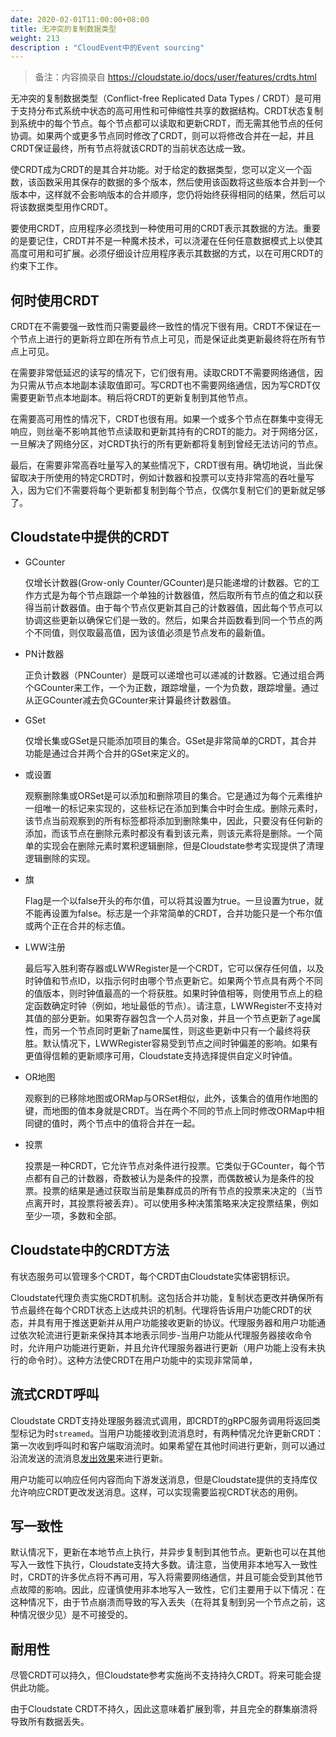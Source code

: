 ```yaml
---
date: 2020-02-01T11:00:00+08:00
title: 无冲突的复制数据类型
weight: 213
description : "CloudEvent中的Event sourcing"
---
```


> 备注：内容摘录自  https://cloudstate.io/docs/user/features/crdts.html

无冲突的复制数据类型（Conflict-free Replicated Data Types / CRDT）是可用于支持分布式系统中状态的高可用性和可伸缩性共享的数据结构。CRDT状态复制到系统中的每个节点。每个节点都可以读取和更新CRDT，而无需其他节点的任何协调。如果两个或更多节点同时修改了CRDT，则可以将修改合并在一起，并且CRDT保证最终，所有节点将就该CRDT的当前状态达成一致。

使CRDT成为CRDT的是其合并功能。对于给定的数据类型，您可以定义一个函数，该函数采用其保存的数据的多个版本，然后使用该函数将这些版本合并到一个版本中，这样就不会影响版本的合并顺序，您仍将始终获得相同的结果，然后可以将该数据类型用作CRDT。

要使用CRDT，应用程序必须找到一种使用可用的CRDT表示其数据的方法。重要的是要记住，CRDT并不是一种魔术技术，可以浇灌在任何任意数据模式上以使其高度可用和可扩展。必须仔细设计应用程序表示其数据的方式，以在可用CRDT的约束下工作。

## 何时使用CRDT

CRDT在不需要强一致性而只需要最终一致性的情况下很有用。CRDT不保证在一个节点上进行的更新将立即在所有节点上可见，而是保证此类更新最终将在所有节点上可见。

在需要非常低延迟的读写的情况下，它们很有用。读取CRDT不需要网络通信，因为只需从节点本地副本读取值即可。写CRDT也不需要网络通信，因为写CRDT仅需要更新节点本地副本。稍后将CRDT的更新复制到其他节点。

在需要高可用性的情况下，CRDT也很有用。如果一个或多个节点在群集中变得无响应，则丝毫不影响其他节点读取和更新其持有的CRDT的能力。对于网络分区，一旦解决了网络分区，对CRDT执行的所有更新都将复制到曾经无法访问的节点。

最后，在需要非常高吞吐量写入的某些情况下，CRDT很有用。确切地说，当此保留取决于所使用的特定CRDT时，例如计数器和投票可以支持非常高的吞吐量写入，因为它们不需要将每个更新都复制到每个节点，仅偶尔复制它们的更新就足够了。

## Cloudstate中提供的CRDT

- GCounter

	仅增长计数器(Grow-only Counter/GCounter)是只能递增的计数器。它的工作方式是为每个节点跟踪一个单独的计数器值，然后取所有节点的值之和以获得当前计数器值。由于每个节点仅更新其自己的计数器值，因此每个节点可以协调这些更新以确保它们是一致的。然后，如果合并函数看到同一个节点的两个不同值，则仅取最高值，因为该值必须是节点发布的最新值。

- PN计数器

	正负计数器（PNCounter）是既可以递增也可以递减的计数器。它通过组合两个GCounter来工作，一个为正数，跟踪增量，一个为负数，跟踪增量。通过从正GCounter减去负GCounter来计算最终计数器值。

- GSet

	仅增长集或GSet是只能添加项目的集合。GSet是非常简单的CRDT，其合并功能是通过合并两个合并的GSet来定义的。

- 或设置

	观察删除集或ORSet是可以添加和删除项目的集合。它是通过为每个元素维护一组唯一的标记来实现的，这些标记在添加到集合中时会生成。删除元素时，该节点当前观察到的所有标签都将添加到删除集中，因此，只要没有任何新的添加，而该节点在删除元素时都没有看到该元素，则该元素将是删除。一个简单的实现会在删除元素时累积逻辑删除，但是Cloudstate参考实现提供了清理逻辑删除的实现。

- 旗

	Flag是一个以false开头的布尔值，可以将其设置为true。一旦设置为true，就不能再设置为false。标志是一个非常简单的CRDT，合并功能只是一个布尔值或两个正在合并的标志值。

- LWW注册

	最后写入胜利寄存器或LWWRegister是一个CRDT，它可以保存任何值，以及时钟值和节点ID，以指示何时由哪个节点更新它。如果两个节点具有两个不同的值版本，则时钟值最高的一个将获胜。如果时钟值相等，则使用节点上的稳定函数确定时钟（例如，地址最低的节点）。请注意，LWWRegister不支持对其值的部分更新。如果寄存器包含一个人员对象，并且一个节点更新了age属性，而另一个节点同时更新了name属性，则这些更新中只有一个最终将获胜。默认情况下，LWWRegister容易受到节点之间时钟偏差的影响。如果有更值得信赖的更新顺序可用，Cloudstate支持选择提供自定义时钟值。

- OR地图

	观察到的已移除地图或ORMap与ORSet相似，此外，该集合的值用作地图的键，而地图的值本身就是CRDT。当在两个不同的节点上同时修改ORMap中相同键的值时，两个节点中的值将合并在一起。

- 投票

	投票是一种CRDT，它允许节点对条件进行投票。它类似于GCounter，每个节点都有自己的计数器，奇数被认为是条件的投票，而偶数被认为是条件的投票。投票的结果是通过获取当前是集群成员的所有节点的投票来决定的（当节点离开时，其投票将被丢弃）。可以使用多种决策策略来决定投票结果，例如至少一项，多数和全部。

## Cloudstate中的CRDT方法

有状态服务可以管理多个CRDT，每个CRDT由Cloudstate实体密钥标识。

Cloudstate代理负责实施CRDT机制。这包括合并功能，复制状态更改并确保所有节点最终在每个CRDT状态上达成共识的机制。代理将告诉用户功能CRDT的状态，并具有用于推送更新并从用户功能接收更新的协议。代理服务器和用户功能通过依次轮流进行更新来保持其本地表示同步-当用户功能从代理服务器接收命令时，允许用户功能进行更新，并且允许代理服务器进行更新（用户功能上没有未执行的命令时）。这种方法使CRDT在用户功能中的实现非常简单，

## 流式CRDT呼叫

Cloudstate CRDT支持处理服务器流式调用，即CRDT的gRPC服务调用将返回类型标记为时`streamed`。当用户功能接收到流消息时，有两种情况允许更新CRDT：第一次收到呼叫时和客户端取消流时。如果希望在其他时间进行更新，则可以通过沿流发送的流消息[发出效果](https://cloudstate.io/docs/user/features/effects.html)来进行更新。

用户功能可以响应任何内容而向下游发送消息，但是Cloudstate提供的支持库仅允许响应CRDT更改发送消息。这样，可以实现需要监视CRDT状态的用例。

## 写一致性

默认情况下，更新在本地节点上执行，并异步复制到其他节点。更新也可以在其他写入一致性下执行，Cloudstate支持大多数。请注意，当使用非本地写入一致性时，CRDT的许多优点将不再可用，写入将需要网络通信，并且可能会受到其他节点故障的影响。因此，应谨慎使用非本地写入一致性，它们主要用于以下情况：在这种情况下，由于节点崩溃而导致的写入丢失（在将其复制到另一个节点之前，这种情况很少见）是不可接受的。

## 耐用性

尽管CRDT可以持久，但Cloudstate参考实施尚不支持持久CRDT。将来可能会提供此功能。

由于Cloudstate CRDT不持久，因此这意味着扩展到零，并且完全的群集崩溃将导致所有数据丢失。

